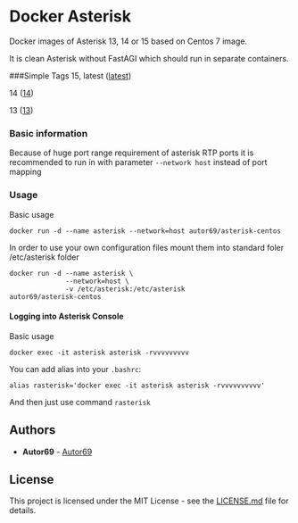 # Docker Asterisk

Docker images of Asterisk 13, 14 or 15 based on Centos 7 image.

It is clean Asterisk without FastAGI which should run in separate containers.

###Simple Tags
15, latest ([latest](https://github.com/Autor69/docker-asterisk-centos/blob/master/15/Dockerfile))

14 ([14](https://github.com/Autor69/docker-asterisk-centos/blob/master/14/Dockerfile))

13 ([13](https://github.com/Autor69/docker-asterisk-centos/blob/master/13/Dockerfile))

### Basic information

Because of huge port range requirement of asterisk RTP ports it is recommended to run in with parameter `--network host` instead of port mapping

### Usage

Basic usage

```shell
docker run -d --name asterisk --network=host autor69/asterisk-centos
```

In order to use your own configuration files mount them into standard foler /etc/asterisk folder

```shell
docker run -d --name asterisk \
              --network=host \
              -v /etc/asterisk:/etc/asterisk
autor69/asterisk-centos
```

#### Logging into Asterisk Console
Basic usage

```shell
docker exec -it asterisk asterisk -rvvvvvvvvv
```

You can add alias into your `.bashrc`:

```
alias rasterisk='docker exec -it asterisk asterisk -rvvvvvvvvvv'
```

And then just use command `rasterisk`

## Authors

* **Autor69** - [Autor69](https://github.com/Autor69)

## License

This project is licensed under the MIT License - see the [LICENSE.md](LICENSE.md) file for details.
